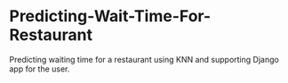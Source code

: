 # Predicting-Wait-Time-For-Restaurant
Predicting waiting time for a restaurant using KNN and supporting Django app for the user.
